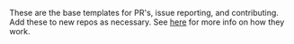 These are the base templates for PR's, issue reporting, and contributing. Add these to new repos as necessary. See [here](https://github.com/blog/2111-issue-and-pull-request-templates) for more info on how they work.
